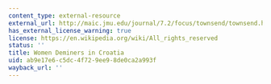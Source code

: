 ```yaml
---
content_type: external-resource
external_url: http://maic.jmu.edu/journal/7.2/focus/townsend/townsend.htm
has_external_license_warning: true
license: https://en.wikipedia.org/wiki/All_rights_reserved
status: ''
title: Women Deminers in Croatia
uid: ab9e17e6-c5dc-4f72-9ee9-8de0ca2a993f
wayback_url: ''
---
```

